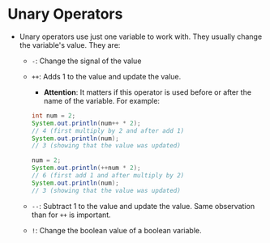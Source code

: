 # Unary Operators

- Unary operators use just one variable to work with. They usually change the variable's value. They are:

  - `-`: Change the signal of the value
  - `++`: Adds 1 to the value and update the value.

    - **Attention**: It matters if this operator is used before or after the name of the variable. For example:

    ```java
    int num = 2;
    System.out.println(num++ * 2);
    // 4 (first multiply by 2 and after add 1)
    System.out.println(num);
    // 3 (showing that the value was updated)

    num = 2;
    System.out.println(++num * 2);
    // 6 (first add 1 and after multiply by 2)
    System.out.println(num);
    // 3 (showing that the value was updated)
    ```

  - `--`: Subtract 1 to the value and update the value. Same observation than for `++` is important.
  - `!`: Change the boolean value of a boolean variable.
